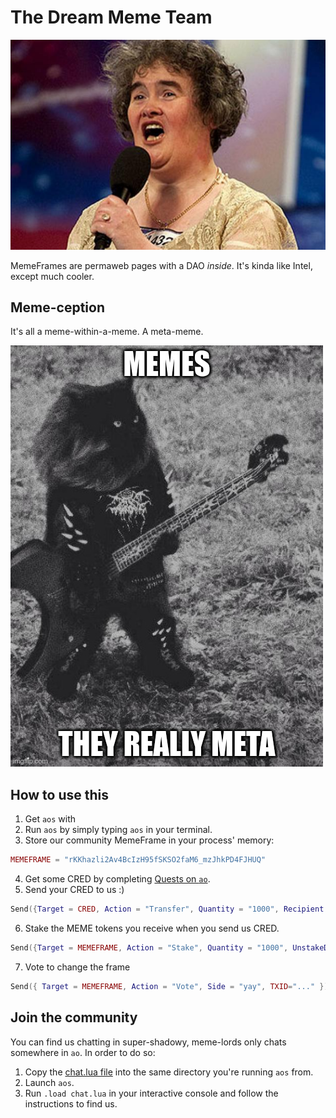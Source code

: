 # The Dream Meme Team

![I Dreamed a dream](dream-team.png)

MemeFrames are permaweb pages with a DAO _inside_. It's kinda like Intel, except much cooler.

## Meme-ception

It's all a meme-within-a-meme. A meta-meme. 

![Meta Meme](meta-meme.jpeg)

## How to use this

1. Get `aos` with 
2. Run `aos` by simply typing `aos` in your terminal.
3. Store our community MemeFrame in your process' memory:

```lua
MEMEFRAME = "rKKhazli2Av4BcIzH95fSKSO2faM6_mzJhkPD4FJHUQ"
```

4. Get some CRED by completing [Quests on `ao`](https://cookbook_ao.g8way.io/tutorials/begin/index.html).
5. Send your CRED to us :)

```lua
Send({Target = CRED, Action = "Transfer", Quantity = "1000", Recipient = MEMEFRAME})
```

6. Stake the MEME tokens you receive when you send us CRED.

```lua
Send({Target = MEMEFRAME, Action = "Stake", Quantity = "1000", UnstakeDelay = "1000" })
```

7. Vote to change the frame

```lua
Send({ Target = MEMEFRAME, Action = "Vote", Side = "yay", TXID="..." })
```

## Join the community

You can find us chatting in super-shadowy, meme-lords only chats somewhere in `ao`. In order to do so:

1. Copy the [chat.lua file](/process/chat.lua) into the same directory you're running `aos` from.
2. Launch `aos`.
3. Run `.load chat.lua` in your interactive console and follow the instructions to find us.